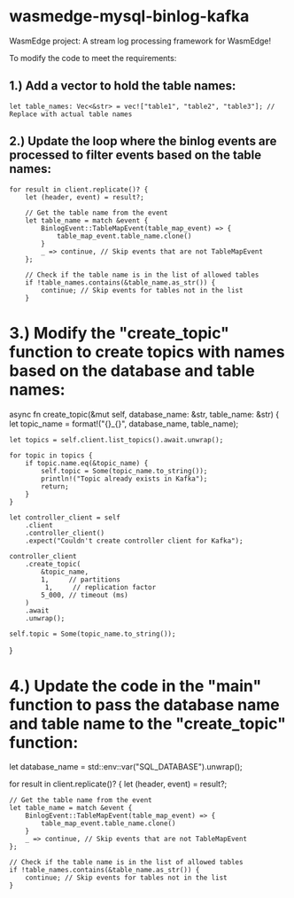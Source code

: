 # wasmedge-mysql-binlog-kafka
WasmEdge project: A stream log processing framework for WasmEdge! 

To modify the code to meet the requirements:

## 1.)  Add a vector to hold the table names:

``` 
let table_names: Vec<&str> = vec!["table1", "table2", "table3"]; // Replace with actual table names 
 ```


## 2.)  Update the loop where the binlog events are processed to filter events based on the table names:

``` 
for result in client.replicate()? {
    let (header, event) = result?;
    
    // Get the table name from the event
    let table_name = match &event {
        BinlogEvent::TableMapEvent(table_map_event) => {
            table_map_event.table_name.clone()
        }
        _ => continue, // Skip events that are not TableMapEvent
    };

    // Check if the table name is in the list of allowed tables
    if !table_names.contains(&table_name.as_str()) {
        continue; // Skip events for tables not in the list
    }
 ```
    

# 3.)  Modify the "create_topic" function to create topics with names based on the database and table names:

async fn create_topic(&mut self, database_name: &str, table_name: &str) {
    let topic_name = format!("{}_{}", database_name, table_name);

    let topics = self.client.list_topics().await.unwrap();

    for topic in topics {
        if topic.name.eq(&topic_name) {
            self.topic = Some(topic_name.to_string());
            println!("Topic already exists in Kafka");
            return;
        }
    }

    let controller_client = self
        .client
        .controller_client()
        .expect("Couldn't create controller client for Kafka");

    controller_client
        .create_topic(
            &topic_name,
            1,     // partitions
             1,     // replication factor
            5_000, // timeout (ms)
        )
        .await
        .unwrap();

    self.topic = Some(topic_name.to_string());
}


# 4.)  Update the code in the "main" function to pass the database name and table name to the "create_topic" function:

let database_name = std::env::var("SQL_DATABASE").unwrap();

for result in client.replicate()? {
    let (header, event) = result?;

    // Get the table name from the event
    let table_name = match &event {
        BinlogEvent::TableMapEvent(table_map_event) => {
            table_map_event.table_name.clone()
        }
        _ => continue, // Skip events that are not TableMapEvent
    };

    // Check if the table name is in the list of allowed tables
    if !table_names.contains(&table_name.as_str()) {
        continue; // Skip events for tables not in the list
    }

  
